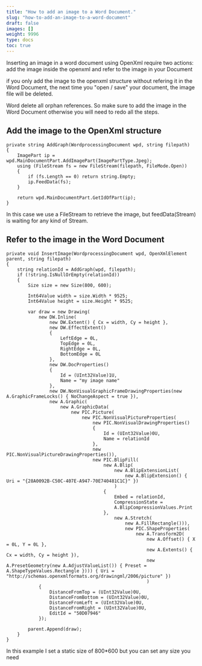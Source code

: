 ```yaml
---
title: "How to add an image to a Word Document."
slug: "how-to-add-an-image-to-a-word-document"
draft: false
images: []
weight: 9996
type: docs
toc: true
---
```


Inserting an image in a word document using OpenXml require two actions: add the image inside the openxml and refer to the image in your Document


if you only add the image to the openxml structure without refering it in the Word Document, the next time you "open / save" your document, the image file will be deleted.

Word delete all orphan references. So make sure to add the image in the Word Document otherwise you will need to redo all the steps.

## Add the image to the OpenXml structure
    private string AddGraph(WordprocessingDocument wpd, string filepath)
    {
        ImagePart ip = wpd.MainDocumentPart.AddImagePart(ImagePartType.Jpeg);
        using (FileStream fs = new FileStream(filepath, FileMode.Open))
        {
            if (fs.Length == 0) return string.Empty;
            ip.FeedData(fs);
        }

        return wpd.MainDocumentPart.GetIdOfPart(ip);
    }

In this case we use a FileStream to retrieve the image, but feedData(Stream) is waiting for any kind of Stream.

## Refer to the image in the Word Document
    private void InsertImage(WordprocessingDocument wpd, OpenXmlElement parent, string filepath)
    {
        string relationId = AddGraph(wpd, filepath);
        if (!string.IsNullOrEmpty(relationId))
        {
            Size size = new Size(800, 600);

            Int64Value width = size.Width * 9525;
            Int64Value height = size.Height * 9525;

            var draw = new Drawing(
                new DW.Inline(
                    new DW.Extent() { Cx = width, Cy = height },
                    new DW.EffectExtent()
                    {
                        LeftEdge = 0L,
                        TopEdge = 0L,
                        RightEdge = 0L,
                        BottomEdge = 0L
                    },
                    new DW.DocProperties()
                    {
                        Id = (UInt32Value)1U,
                        Name = "my image name"
                    },
                    new DW.NonVisualGraphicFrameDrawingProperties(new A.GraphicFrameLocks() { NoChangeAspect = true }),
                    new A.Graphic(
                        new A.GraphicData(
                            new PIC.Picture(
                                new PIC.NonVisualPictureProperties(
                                    new PIC.NonVisualDrawingProperties()
                                    {
                                        Id = (UInt32Value)0U,
                                        Name = relationId
                                    },
                                    new PIC.NonVisualPictureDrawingProperties()),
                                    new PIC.BlipFill(
                                        new A.Blip(
                                            new A.BlipExtensionList(
                                                new A.BlipExtension() { Uri = "{28A0092B-C50C-407E-A947-70E740481C1C}" })
                                            )
                                        {
                                            Embed = relationId,
                                            CompressionState =
                                            A.BlipCompressionValues.Print
                                        },
                                            new A.Stretch(
                                                new A.FillRectangle())),
                                                new PIC.ShapeProperties(
                                                    new A.Transform2D(
                                                        new A.Offset() { X = 0L, Y = 0L },
                                                        new A.Extents() { Cx = width, Cy = height }),
                                                        new A.PresetGeometry(new A.AdjustValueList()) { Preset = A.ShapeTypeValues.Rectangle }))) { Uri = "http://schemas.openxmlformats.org/drawingml/2006/picture" })
                                                        )
                {
                    DistanceFromTop = (UInt32Value)0U,
                    DistanceFromBottom = (UInt32Value)0U,
                    DistanceFromLeft = (UInt32Value)0U,
                    DistanceFromRight = (UInt32Value)0U,
                    EditId = "50D07946"
                });

            parent.Append(draw);
        }
    }

In this example I set a static size of 800*600 but you can set any size you need


